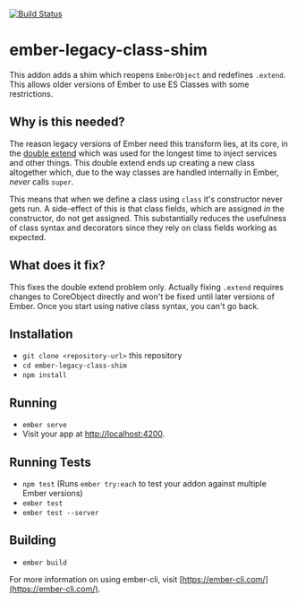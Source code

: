 [![Build Status](https://travis-ci.org/pzuraq/ember-legacy-class-shim.svg?branch=master)](https://travis-ci.org/pzuraq/ember-legacy-class-shim)

# ember-legacy-class-shim

This addon adds a shim which reopens `EmberObject` and redefines `.extend`. This allows
older versions of Ember to use ES Classes with some restrictions.

## Why is this needed?

The reason legacy versions of Ember need this transform lies, at its core, in the
[double extend](https://github.com/emberjs/rfcs/blob/master/text/0150-factory-for.md)
which was used for the longest time to inject services and other things. This double
extend ends up creating a new class altogether which, due to the way classes are handled
internally in Ember, _never_ calls `super`.

This means that when we define a class using `class` it's constructor never gets run.
A side-effect of this is that class fields, which are assigned _in_ the constructor, do
not get assigned. This substantially reduces the usefulness of class syntax and decorators
since they rely on class fields working as expected.

## What does it fix?

This fixes the double extend problem only. Actually fixing `.extend` requires changes to
CoreObject directly and won't be fixed until later versions of Ember. Once you start using
native class syntax, you can't go back.

## Installation

* `git clone <repository-url>` this repository
* `cd ember-legacy-class-shim`
* `npm install`

## Running

* `ember serve`
* Visit your app at [http://localhost:4200](http://localhost:4200).

## Running Tests

* `npm test` (Runs `ember try:each` to test your addon against multiple Ember versions)
* `ember test`
* `ember test --server`

## Building

* `ember build`

For more information on using ember-cli, visit [https://ember-cli.com/](https://ember-cli.com/).
